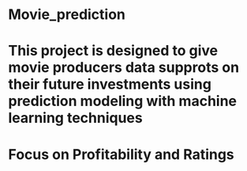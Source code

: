 # Movie_prediction
# This project is designed to give movie producers data supprots on their future investments using prediction modeling with machine learning techniques
# Focus on Profitability and Ratings
